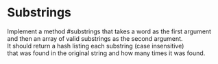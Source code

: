 # Substrings
Implement a method #substrings that takes a word as the first argument  
and then an array of valid substrings as the second argument.  
It should return a hash listing each substring (case insensitive)  
that was found in the original string and how many times it was found.
